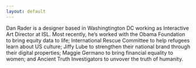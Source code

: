 ```yaml
---
layout: default
---
```


Dan Rader is a designer based in Washingtington DC working as Interactive Art Director at ISL. Most recently, he’s worked with the Obama Foundation to bring equity data to life; International Rescue Committee to help refugees learn about US culture; Jiffy Lube to strengthen their national brand through their digital properties; Maggie Germano to bring financial equality to women; and Ancient Truth Investigators to unvover the truth of humanity.

